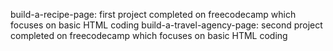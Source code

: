 build-a-recipe-page: first project completed on freecodecamp which focuses on basic HTML coding
build-a-travel-agency-page: second project completed on freecodecamp which focuses on basic HTML coding
